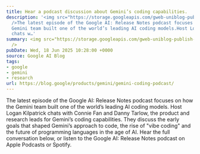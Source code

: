 ```yaml
---
title: Hear a podcast discussion about Gemini’s coding capabilities.
description: '<img src="https://storage.googleapis.com/gweb-uniblog-publish-prod/images/ep8_thumbnail.max-600x600.format-webp.webp"
  />The latest episode of the Google AI: Release Notes podcast focuses on how the
  Gemini team built one of the world’s leading AI coding models.Host Logan Kilpatrick
  chats w…'
summary: <img src="https://storage.googleapis.com/gweb-uniblog-publish-prod/images/ep8_thumbnail.max-600x600.format-webp.webp"
  />
pubDate: Wed, 18 Jun 2025 10:28:00 +0000
source: Google AI Blog
tags:
- google
- gemini
- research
url: https://blog.google/products/gemini/gemini-coding-podcast/
---
```


The latest episode of the Google AI: Release Notes podcast focuses on how the Gemini team built one of the world’s leading AI coding models.
Host Logan Kilpatrick chats with Connie Fan and Danny Tarlow, the product and research leads for Gemini’s coding capabilities. They discuss the early goals that shaped Gemini’s approach to code, the rise of "vibe coding" and the future of programming languages in the age of AI.
Hear the full conversation below, or listen to the Google AI: Release Notes podcast on Apple Podcasts or Spotify.